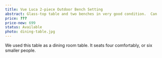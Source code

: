 ```yaml
---
title: Vue Luca 2-piece Outdoor Bench Setting
abstract: Glass-top table and two benches in very good condition.  Can be used outdoors, but we used it inside.
price: ???
price-new: 699
status: Available
photo: dining-table.jpg
---
```

We used this table as a dining room table.  It seats four comfortably, or six smaller people.
